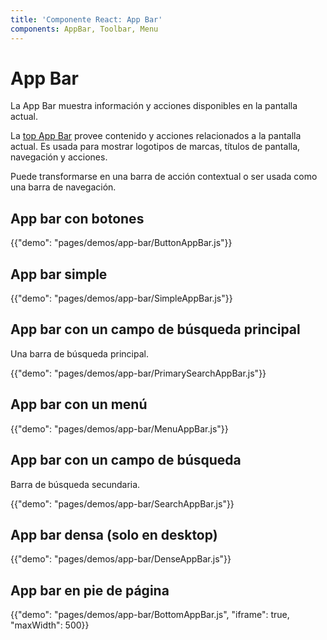 ```yaml
---
title: 'Componente React: App Bar'
components: AppBar, Toolbar, Menu
---
```


# App Bar

<p class="description">La App Bar muestra información y acciones disponibles en la pantalla actual.</p>

La [top App Bar](https://material.io/design/components/app-bars-top.html) provee contenido y acciones relacionados a la pantalla actual. Es usada para mostrar logotipos de marcas, títulos de pantalla, navegación y acciones.

Puede transformarse en una barra de acción contextual o ser usada como una barra de navegación.

## App bar con botones

{{"demo": "pages/demos/app-bar/ButtonAppBar.js"}}

## App bar simple

{{"demo": "pages/demos/app-bar/SimpleAppBar.js"}}

## App bar con un campo de búsqueda principal

Una barra de búsqueda principal.

{{"demo": "pages/demos/app-bar/PrimarySearchAppBar.js"}}

## App bar con un menú

{{"demo": "pages/demos/app-bar/MenuAppBar.js"}}

## App bar con un campo de búsqueda

Barra de búsqueda secundaria.

{{"demo": "pages/demos/app-bar/SearchAppBar.js"}}

## App bar densa (solo en desktop)

{{"demo": "pages/demos/app-bar/DenseAppBar.js"}}

## App bar en pie de página

{{"demo": "pages/demos/app-bar/BottomAppBar.js", "iframe": true, "maxWidth": 500}}
